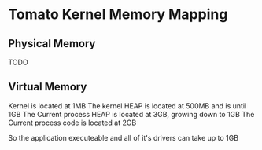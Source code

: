 # Tomato Kernel Memory Mapping
## Physical Memory
TODO

## Virtual Memory
Kernel is located at 1MB
The kernel HEAP is located at 500MB and is until 1GB
The Current process HEAP is located at 3GB, growing down to 1GB
The Current process code is located at 2GB

So the application executeable and all of it's drivers can take up to 1GB
